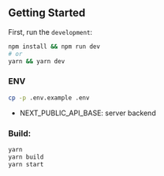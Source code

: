 ## Getting Started

First, run the `development`:

```bash
npm install && npm run dev
# or
yarn && yarn dev
```

### ENV
```bash
cp -p .env.example .env
```

- NEXT_PUBLIC_API_BASE: server backend

### Build:



```bash
yarn
yarn build
yarn start
```